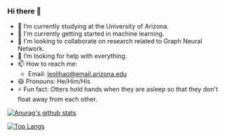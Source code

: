 ### Hi there 👋

- 🔭 I’m currently studying at the University of Arizona.
- 🌱 I'm currently getting started in machine learning.
- 👯 I'm looking to collaborate on research related to Graph Neural Network.
- 🤔 I’m looking for help with everything.
- 📫 How to reach me: 
  - Email: leolihao@email.arizona.edu
- 😄 Pronouns: He/Him/His
- ⚡ Fun fact: Otters hold hands when they are asleep so that they don't float away from each other.

[![Anurag's github stats](https://github-readme-stats.vercel.app/api?username=usleolihao&show_icons=true&theme=radical)](https://github.com/anuraghazra/github-readme-stats)

[![Top Langs](https://github-readme-stats.vercel.app/api/top-langs/?username=usleolihao&layout=compact&show_icons=true&theme=radical)](https://github.com/anuraghazra/github-readme-stats)